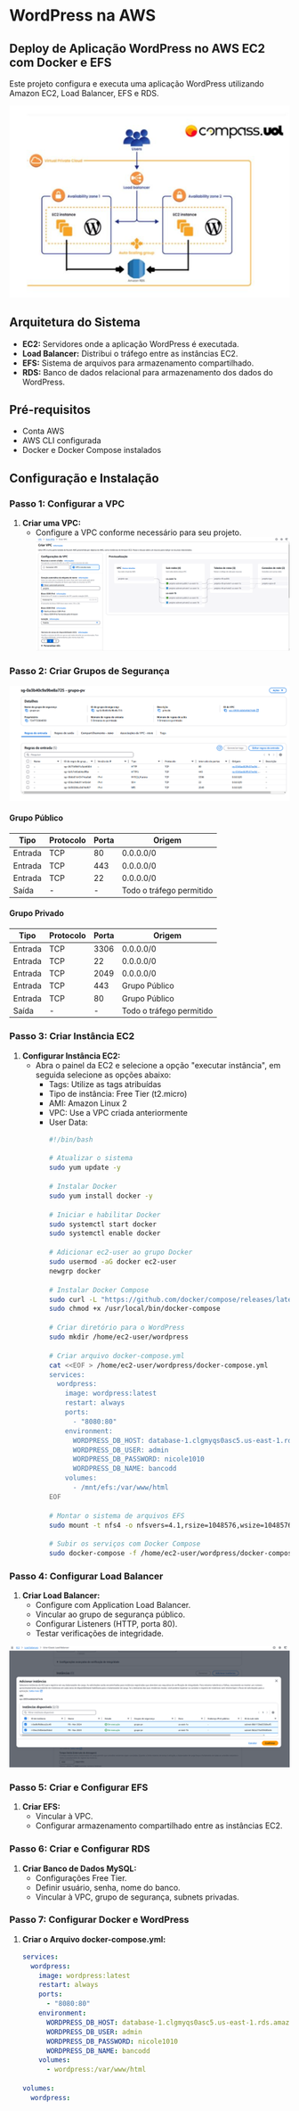 # WordPress na AWS

## Deploy de Aplicação WordPress no AWS EC2 com Docker e EFS
Este projeto configura e executa uma aplicação WordPress utilizando Amazon EC2, Load Balancer, EFS e RDS.

![Diagrama da Arquitetura](images/estrutura.png)

## Arquitetura do Sistema

- **EC2:** Servidores onde a aplicação WordPress é executada.
- **Load Balancer:** Distribui o tráfego entre as instâncias EC2.
- **EFS:** Sistema de arquivos para armazenamento compartilhado.
- **RDS:** Banco de dados relacional para armazenamento dos dados do WordPress.

## Pré-requisitos

- Conta AWS
- AWS CLI configurada
- Docker e Docker Compose instalados

## Configuração e Instalação

### Passo 1: Configurar a VPC

1. **Criar uma VPC:**
   - Configure a VPC conforme necessário para seu projeto.
   ![Criação da VPC](images/vpc.png) 

### Passo 2: Criar Grupos de Segurança

![Configurando grupos de segurança](images/gs.png) 

#### Grupo Público

| Tipo    | Protocolo | Porta | Origem                   |
| ------- | --------- | ----- | ------------------------ |
| Entrada | TCP       | 80    | 0.0.0.0/0                |
| Entrada | TCP       | 443   | 0.0.0.0/0                |
| Entrada | TCP       | 22    | 0.0.0.0/0                |
| Saída   | -         | -     | Todo o tráfego permitido |

#### Grupo Privado 

| Tipo    | Protocolo | Porta | Origem                   |
| ------- | --------- | ----- | ------------------------ |
| Entrada | TCP       | 3306  | 0.0.0.0/0                |
| Entrada | TCP       | 22    | 0.0.0.0/0                |
| Entrada | TCP       | 2049  | 0.0.0.0/0                |
| Entrada | TCP       | 443   | Grupo Público            |
| Entrada | TCP       | 80    | Grupo Público            |
| Saída   | -         | -     | Todo o tráfego permitido |

### Passo 3: Criar Instância EC2 

1. **Configurar Instância EC2:** 
   - Abra o painel da EC2 e selecione a opção "executar instância", em seguida selecione as opções abaixo: 
     - Tags: Utilize as tags atribuídas
     - Tipo de instância: Free Tier (t2.micro)
     - AMI: Amazon Linux 2 
     - VPC: Use a VPC criada anteriormente 
     - User Data:
       ```bash
       #!/bin/bash 

       # Atualizar o sistema
       sudo yum update -y 

       # Instalar Docker
       sudo yum install docker -y

       # Iniciar e habilitar Docker
       sudo systemctl start docker
       sudo systemctl enable docker

       # Adicionar ec2-user ao grupo Docker
       sudo usermod -aG docker ec2-user
       newgrp docker

       # Instalar Docker Compose
       sudo curl -L "https://github.com/docker/compose/releases/latest/download/docker-compose-$(uname -s)-$(uname -m)" -o /usr/local/bin/docker-compose
       sudo chmod +x /usr/local/bin/docker-compose

       # Criar diretório para o WordPress
       sudo mkdir /home/ec2-user/wordpress

       # Criar arquivo docker-compose.yml
       cat <<EOF > /home/ec2-user/wordpress/docker-compose.yml
       services:
         wordpress:
           image: wordpress:latest
           restart: always
           ports:
             - "8080:80"
           environment:
             WORDPRESS_DB_HOST: database-1.clgmyqs0asc5.us-east-1.rds.amazonaws.com:3306
             WORDPRESS_DB_USER: admin
             WORDPRESS_DB_PASSWORD: nicole1010
             WORDPRESS_DB_NAME: bancodd
           volumes:
             - /mnt/efs:/var/www/html
       EOF

       # Montar o sistema de arquivos EFS
       sudo mount -t nfs4 -o nfsvers=4.1,rsize=1048576,wsize=1048576,hard,timeo=600,retrans=2,noresvport fs-053809c0e221c545b.efs.us-east-1.amazonaws.com:/ efs

       # Subir os serviços com Docker Compose
       sudo docker-compose -f /home/ec2-user/wordpress/docker-compose.yml up -d
       ```

### Passo 4: Configurar Load Balancer

1. **Criar Load Balancer:**
   - Configure com Application Load Balancer.
   - Vincular ao grupo de segurança público.
   - Configurar Listeners (HTTP, porta 80).
   - Testar verificações de integridade.

![Configuração das instâncias no LB](images/loads.png)

### Passo 5: Criar e Configurar EFS
    
1. **Criar EFS:**
   - Vincular à VPC.
   - Configurar armazenamento compartilhado entre as instâncias EC2.

### Passo 6: Criar e Configurar RDS
    
1. **Criar Banco de Dados MySQL:**
   - Configurações Free Tier.
   - Definir usuário, senha, nome do banco.
   - Vincular à VPC, grupo de segurança, subnets privadas.

### Passo 7: Configurar Docker e WordPress

1. **Criar o Arquivo docker-compose.yml:**
   ```yaml
   services:
     wordpress:
       image: wordpress:latest
       restart: always
       ports:
         - "8080:80"
       environment:
         WORDPRESS_DB_HOST: database-1.clgmyqs0asc5.us-east-1.rds.amazonaws.com:3306
         WORDPRESS_DB_USER: admin
         WORDPRESS_DB_PASSWORD: nicole1010
         WORDPRESS_DB_NAME: bancodd
       volumes:
         - wordpress:/var/www/html

   volumes:
     wordpress:
